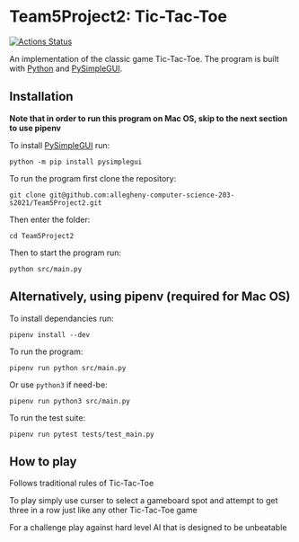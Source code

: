 # Team5Project2: Tic-Tac-Toe

[![Actions Status](../../workflows/build/badge.svg)](../../actions)

An implementation of the classic game Tic-Tac-Toe. The program is built with [Python](https://www.python.org/) and [PySimpleGUI](https://pysimplegui.readthedocs.io/en/latest/).

## Installation

**Note that in order to run this program on Mac OS, skip to the next section to use pipenv**

To install [PySimpleGUI](https://pysimplegui.readthedocs.io/en/latest/) run:

```
python -m pip install pysimplegui
```

To run the program first clone the repository:

```
git clone git@github.com:allegheny-computer-science-203-s2021/Team5Project2.git
```

Then enter the folder:

```
cd Team5Project2
```

Then to start the program run:

```
python src/main.py
```

## Alternatively, using pipenv (required for Mac OS)

To install dependancies run:

```
pipenv install --dev
```

To run the program:

```
pipenv run python src/main.py
```

Or use `python3` if need-be:

```
pipenv run python3 src/main.py
```

To run the test suite:

```
pipenv run pytest tests/test_main.py
```

## How to play

Follows traditional rules of Tic-Tac-Toe

To play simply use curser to select a gameboard spot and attempt to get three in a row just like any other Tic-Tac-Toe game

For a challenge play against hard level AI that is designed to be unbeatable 
